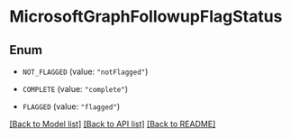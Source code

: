 # MicrosoftGraphFollowupFlagStatus

## Enum


* `NOT_FLAGGED` (value: `"notFlagged"`)

* `COMPLETE` (value: `"complete"`)

* `FLAGGED` (value: `"flagged"`)


[[Back to Model list]](../README.md#documentation-for-models) [[Back to API list]](../README.md#documentation-for-api-endpoints) [[Back to README]](../README.md)


